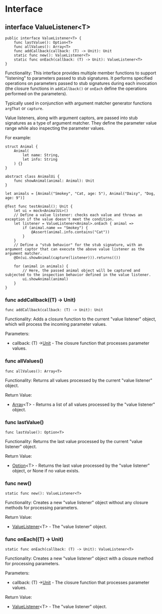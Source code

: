 # Interface

## interface ValueListener\<T>

```cangjie
public interface ValueListener<T> {
    func lastValue(): Option<T>
    func allValues(): Array<T>
    func addCallback(callback: (T) -> Unit): Unit
    static func new(): ValueListener<T>
    static func onEach(callback: (T) -> Unit): ValueListener<T>
}
```

Functionality: This interface provides multiple member functions to support "listening" to parameters passed to stub signatures. It performs specified operations on parameters passed to stub signatures during each invocation (the closure functions in `addCallback()` or `onEach` define the operations performed on the parameters).

Typically used in conjunction with argument matcher generator functions `argThat` or `capture`.

Value listeners, along with argument captors, are passed into stub signatures as a type of argument matcher. They define the parameter value range while also inspecting the parameter values.

For example:

```cangjie
struct Animal {
    Animal(
        let name: String,
        let info: String
    ) {}
}

abstract class AnimalUi {
    func showAnimal(animal: Animal): Unit
}

let animals = [Animal("Smokey", "Cat, age: 5"), Animal("Daisy", "Dog, age: 9")]

@Test func testAnimal(): Unit {
    let ui = mock<AnimalUi>()
    // Define a value listener: checks each value and throws an exception if the value doesn't meet the condition.
    let listener = ValueListener<Animal>.onEach { animal =>
        if (animal.name == "Smokey") {
            @Assert(animal.info.contains("Cat"))
        }
    }
    // Define a "stub behavior" for the stub signature, with an argument captor that can execute the above value listener as the argument matcher.
    @On(ui.showAnimal(capture(listener))).returns(())

    for (animal in animals) {
        // Here, the passed animal object will be captured and subjected to the inspection behavior defined in the value listener.
        ui.showAnimal(animal)
    }
}
```

### func addCallback((T) -> Unit)

```cangjie
func addCallback(callback: (T) -> Unit): Unit
```

Functionality: Adds a closure function to the current "value listener" object, which will process the incoming parameter values.

Parameters:

- callback: (T) ->[Unit](../../core/core_package_api/core_package_intrinsics.md#unit) - The closure function that processes parameter values.

### func allValues()

```cangjie
func allValues(): Array<T>
```

Functionality: Returns all values processed by the current "value listener" object.

Return Value:

- [Array](../../core/core_package_api/core_package_structs.md#struct-arrayt)\<T> - Returns a list of all values processed by the "value listener" object.

### func lastValue()

```cangjie
func lastValue(): Option<T>
```

Functionality: Returns the last value processed by the current "value listener" object.

Return Value:

- [Option](../../core/core_package_api/core_package_enums.md#enum-optiont)\<T> - Returns the last value processed by the "value listener" object, or None if no value exists.

### func new()

```cangjie
static func new(): ValueListener<T>
```

Functionality: Creates a new "value listener" object without any closure methods for processing parameters.

Return Value:

- [ValueListener](unittest_mock_package_interfaces.md#interface-valuelistenert)\<T> - The "value listener" object.

### func onEach((T) -> Unit)

```cangjie
static func onEach(callback: (T) -> Unit): ValueListener<T>
```

Functionality: Creates a new "value listener" object with a closure method for processing parameters.

Parameters:

- callback: (T) ->[Unit](../../core/core_package_api/core_package_intrinsics.md#unit) - The closure function that processes parameter values.

Return Value:

- [ValueListener](unittest_mock_package_interfaces.md#interface-valuelistenert)\<T> - The "value listener" object.